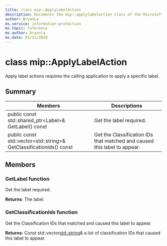 ```yaml
---
title: class mip::ApplyLabelAction 
description: Documents the mip::applylabelaction class of the Microsoft Information Protection (MIP) SDK.
author: BryanLa
ms.service: information-protection
ms.topic: reference
ms.author: bryanla
ms.date: 01/31/2020
---
```


# class mip::ApplyLabelAction 
Apply label actions requires the calling application to apply a specific label.
  
## Summary
 Members                        | Descriptions                                
--------------------------------|---------------------------------------------
public const std::shared_ptr\<Label\>& GetLabel() const  |  Get the label required.
public const std::vector\<std::string\>& GetClassificationIds() const  |  Get the Classification IDs that matched and caused this label to appear.
  
## Members
  
### GetLabel function
Get the label required.

  
**Returns**: The label.
  
### GetClassificationIds function
Get the Classification IDs that matched and caused this label to appear.

  
**Returns**: Const std::vector<std::string>& a list of classification IDs that caused this label to appear.